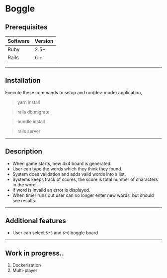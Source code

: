 # Boggle

## Prerequisites

|Software|Version|
|--------|-------|
|Ruby|2.5+|
|Rails|6.+|
<hr/>

## Installation

Execute these commands to setup and run(dev-mode) application,

> yarn install

> rails db:migrate

> bundle install

> rails server

<hr/>

## Description

- When game starts, new 4x4 board is generated. 
- User can type the words which they think they found.
- System does validation and adds valid words into a list. 
- Systems keeps track of scores, the score is total number of characters in the word. –
- If word is invalid an error is displayed. 
- When timer runs out user can no longer enter new words, but should see results. 
       
<hr/>

## Additional features

- User can select `5*5` and `6*6` boggle board 
   
<hr/>

## Work in progress..

1. Dockerization
2. Multi-player